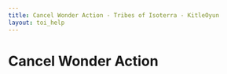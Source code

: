```yaml
---
title: Cancel Wonder Action - Tribes of Isoterra - KitleOyun
layout: toi_help
---
```


<h1 class="h1">Cancel Wonder Action</h1>
